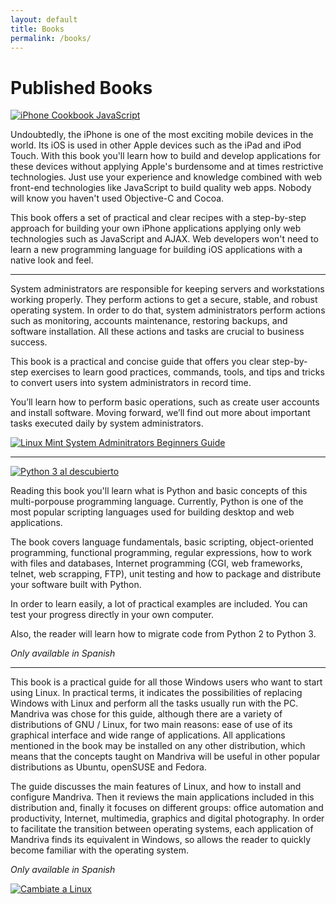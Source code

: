 ```yaml
---
layout: default
title: Books
permalink: /books/
---
```


<div class="row">
	<div class="col-lg-12">
	   <h1 class="page-heading">Published Books</h1>
   </div>
</div>

<div class="row">
	<div class="col-lg-4">
	    <a target="_blank" href="http://www.packtpub.com/iphone-javascript-cookbook/book"><img src="{{ site.url }}/assets/iphone.jpg" alt="iPhone Cookbook JavaScript"></a>
	</div>
	<div class="col-lg-8">
		<p>Undoubtedly, the iPhone is one of the most exciting mobile devices in the world. Its iOS is used in other Apple devices such as the iPad and iPod Touch. With this book you'll learn how to build and develop applications for these devices without applying Apple's burdensome and at times restrictive technologies. Just use your experience and knowledge combined with web front-end technologies like JavaScript to build quality web apps. Nobody will know you haven't used Objective-C and Cocoa.</p>
		<p> This book offers a set of practical and clear recipes with a step-by-step approach for building your own iPhone applications applying only web technologies such as JavaScript and AJAX. Web developers won't need to learn a new programming language for building iOS applications with a native look and feel.</p>
	</div>
</div>

<hr/>

<div class="row">
	<div class="col-lg-8">
<p>System administrators are responsible for keeping servers and workstations working properly. They perform actions to get a secure, stable, and robust operating system. In order to do that, system administrators perform actions such as monitoring, accounts maintenance, restoring backups, and software installation. All these actions and tasks are crucial to business success.</p><p>This book is a practical and concise guide that offers you clear step-by-step exercises to learn good practices, commands, tools, and tips and tricks to convert users into system administrators in record time.</p><p>You’ll learn how to perform basic operations, such as create user accounts and install software. Moving forward, we’ll find out more about important tasks executed daily by system administrators. </p>
	</div>
	<div class="col-lg-4">
	    <a target="_blank" href="http://www.packtpub.com/linux-mint-system-administrators-beginners-guide/book"><img src="{{ site.url }}/assets/mint.jpg" alt="Linux Mint System Adminitrators Beginners Guide"></a>
	</div>
</div>

<hr/>

<div class="row">
	<div class="col-lg-4">
	    <a target="_blank" href="http://www.rclibros.es/index.php?option=com_content&view=article&id=149"><img src="{{ site.url }}/assets/python3_book.jpg" alt="Python 3 al descubierto"></a>
	</div>
	<div class="col-lg-8">
	<p>Reading this book you'll learn what is Python and basic concepts of this multi-porpouse programming language. Currently, Python is one of the most popular scripting languages used for building desktop and web applications.</p><p>The book covers language fundamentals, basic scripting, object-oriented programming, functional programming, regular expressions, how to work with files and databases, Internet programming (CGI, web frameworks, telnet, web scrapping, FTP), unit testing and how to package and distribute your software built with Python.</p><p>In order to learn easily, a lot of practical examples are included. You can test your progress directly in your own computer.</p><p>Also, the reader will learn how to migrate code from Python 2 to Python 3.</p><p><em>Only available in Spanish</em></p>
	</div>
</div>

<hr/>

<div class="row">
	<div class="col-lg-8">
		<p>This book is a practical guide for all those Windows users who want to start using Linux.
		In practical terms, it indicates the possibilities of replacing Windows with Linux and perform all the tasks
		usually run with the PC. Mandriva was chose for this guide, although there are a variety of distributions
		of GNU / Linux, for two main reasons: ease of use of its graphical interface and wide range of applications.
		All applications mentioned in the book may be installed on any other distribution, which means that the concepts
		taught on Mandriva will be useful in other popular distributions as Ubuntu, openSUSE and Fedora.</p>
		<p>The guide discusses the main features of Linux, and how to install and configure Mandriva. Then it reviews the
		main applications included in this distribution and, finally it focuses on different groups: office automation and
		productivity, Internet, multimedia, graphics and digital photography. In order to facilitate the transition
		between operating systems, each application of Mandriva finds its equivalent in Windows, so allows the
		reader to quickly become familiar with the operating system.</p>
	<p><em>Only available in Spanish</em></p>
	</div>
	<div class="col-lg-4">
	    <a target="_blank" href="http://www.rclibros.es/index.php?option=com_content&view=article&id=121:linux&catid=46:ssoo&Itemid=65"><img src="{{ site.url }}/assets/cambiate_linux_book.jpg" alt="Cambiate a Linux"></a>
	</div>
</div>

